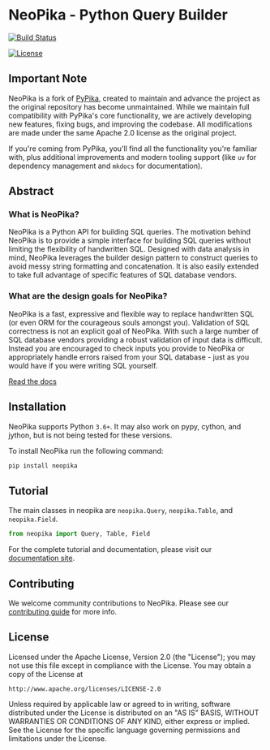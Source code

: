 # NeoPika - Python Query Builder

[![Build Status](https://github.com/stainly/neopika/actions/workflows/ci.yml/badge.svg)](https://github.com/stainly/neopika/actions)
<!-- [![Docs](https://readthedocs.org/projects/neopika/badge/?version=latest)](http://neopika.readthedocs.io/en/latest/) -->
<!-- [![PyPi](https://img.shields.io/pypi/v/neopika.svg?style=flat)](https://pypi.python.org/pypi/neopika) -->
[![License](https://img.shields.io/hexpm/l/plug.svg?maxAge=2592000)](http://www.apache.org/licenses/LICENSE-2.0)

## Important Note

NeoPika is a fork of [PyPika](https://github.com/kayak/pypika), created to maintain and advance the project as the original repository has become unmaintained. While we maintain full compatibility with PyPika's core functionality, we are actively developing new features, fixing bugs, and improving the codebase. All modifications are made under the same Apache 2.0 license as the original project.

If you're coming from PyPika, you'll find all the functionality you're familiar with, plus additional improvements and modern tooling support (like `uv` for dependency management and `mkdocs` for documentation).

## Abstract

### What is NeoPika?

NeoPika is a Python API for building SQL queries. The motivation behind NeoPika is to provide a simple interface for
building SQL queries without limiting the flexibility of handwritten SQL. Designed with data analysis in mind, NeoPika
leverages the builder design pattern to construct queries to avoid messy string formatting and concatenation. It is also
easily extended to take full advantage of specific features of SQL database vendors.

### What are the design goals for NeoPika?

NeoPika is a fast, expressive and flexible way to replace handwritten SQL (or even ORM for the courageous souls amongst you).
Validation of SQL correctness is not an explicit goal of NeoPika. With such a large number of
SQL database vendors providing a robust validation of input data is difficult. Instead you are encouraged to check inputs you provide to NeoPika or appropriately handle errors raised from
your SQL database - just as you would have if you were writing SQL yourself.

[Read the docs](http://neopika.readthedocs.io/en/latest/)

## Installation

NeoPika supports Python `3.6+`. It may also work on pypy, cython, and jython, but is not being tested for these versions.

To install NeoPika run the following command:

```bash
pip install neopika
```

## Tutorial

The main classes in neopika are `neopika.Query`, `neopika.Table`, and `neopika.Field`.

```python
from neopika import Query, Table, Field
```

For the complete tutorial and documentation, please visit our [documentation site](http://neopika.readthedocs.io/en/latest/).

## Contributing

We welcome community contributions to NeoPika. Please see our [contributing guide](CONTRIBUTING.md) for more info.

## License

Licensed under the Apache License, Version 2.0 (the "License");
you may not use this file except in compliance with the License.
You may obtain a copy of the License at

    http://www.apache.org/licenses/LICENSE-2.0

Unless required by applicable law or agreed to in writing, software
distributed under the License is distributed on an "AS IS" BASIS,
WITHOUT WARRANTIES OR CONDITIONS OF ANY KIND, either express or implied.
See the License for the specific language governing permissions and
limitations under the License.
